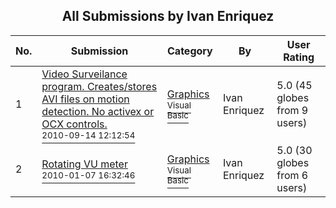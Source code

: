 ﻿<div align="center">

## All Submissions by Ivan Enriquez

</div>

No.  | Submission | Category | By   | User Rating
---- | ---------- | -------- | ---- | -----------
1 | [Video Surveilance program\. Creates/stores AVI files on motion detection\. No activex or OCX controls\.<br /><sup>2010-09-14 12:12:54</sup>](https://github.com/Planet-Source-Code/ivan-enriquez-video-surveilance-program-creates-stores-avi-files-on-motion-detection-no-ac__1-73541) | [Graphics<br /><sup>Visual Basic</sup>](../ByCategory/graphics__1-46.md) | Ivan Enriquez | 5.0 (45 globes from 9 users)
2 | [Rotating VU meter<br /><sup>2010-01-07 16:32:46</sup>](https://github.com/Planet-Source-Code/ivan-enriquez-rotating-vu-meter__1-72808) | [Graphics<br /><sup>Visual Basic</sup>](../ByCategory/graphics__1-46.md) | Ivan Enriquez | 5.0 (30 globes from 6 users)

